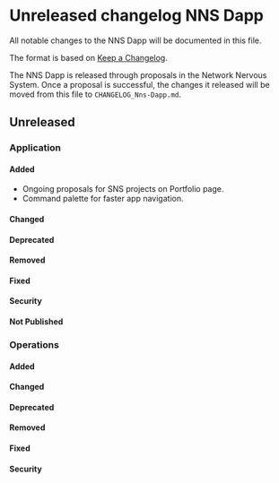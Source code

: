 # Unreleased changelog NNS Dapp

All notable changes to the NNS Dapp will be documented in this file.

The format is based on [Keep a Changelog](https://keepachangelog.com/en/1.0.0/).

The NNS Dapp is released through proposals in the Network Nervous System. Once a
proposal is successful, the changes it released will be moved from this file to
`CHANGELOG_Nns-Dapp.md`.

## Unreleased

### Application

#### Added

* Ongoing proposals for SNS projects on Portfolio page.
* Command palette for faster app navigation.

#### Changed

#### Deprecated

#### Removed

#### Fixed

#### Security

#### Not Published

### Operations

#### Added

#### Changed

#### Deprecated

#### Removed

#### Fixed

#### Security
